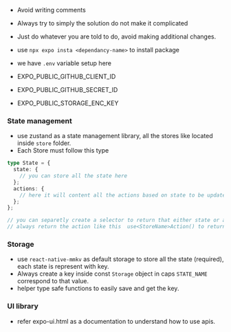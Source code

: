 - Avoid writing comments
- Always try to simply the solution do not make it complicated
- Just do whatever you are told to do, avoid making additional changes.
- use `npx expo insta <dependancy-name>` to install package

- we have `.env` variable setup here
- EXPO_PUBLIC_GITHUB_CLIENT_ID
- EXPO_PUBLIC_GITHUB_SECRET_ID
- EXPO_PUBLIC_STORAGE_ENC_KEY

### State management

- use zustand as a state management library, all the stores like located inside `store` folder.
- Each Store must follow this type

```typescript
type State = {
  state: {
    // you can store all the state here
  };
  actions: {
    // here it will content all the actions based on state to be updated
  };
};

// you can separetly create a selector to return that either state or action
// always return the action like this  use<StoreName>Action() to return that action
```

### Storage

- use `react-native-mmkv` as default storage to store all the state (required), each state is represent with key.
- Always create a key inside const `Storage` object in caps `STATE_NAME` correspond to that value.
- helper type safe functions to easily save and get the key.

### UI library

- refer expo-ui.html as a documentation to understand how to use apis.
